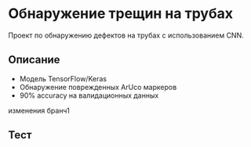 # Обнаружение трещин на трубах

Проект по обнаружению дефектов на трубах с использованием CNN.

## Описание
- Модель TensorFlow/Keras
- Обнаружение поврежденных ArUco маркеров
- 90% accuracy на валидационных данных

изменения бранч1
## Тест
